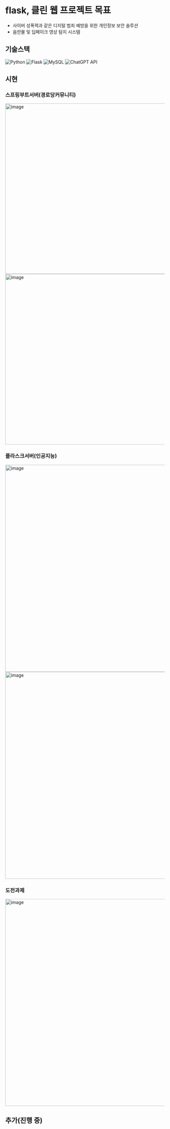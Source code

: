 # flask, 클린 웹 프로젝트 목표
- 사이버 성폭력과 같은 디지털 범죄 예방을 위한 개인정보 보안 솔루션
- 음란물 및 딥페이크 영상 탐지 시스템

## 기술스택 
![Python](https://img.shields.io/badge/Python-3776AB?style=for-the-badge&logo=python&logoColor=white)
![Flask](https://img.shields.io/badge/Flask-000000?style=for-the-badge&logo=flask&logoColor=white)
![MySQL](https://img.shields.io/badge/MySQL-4479A1?style=for-the-badge&logo=mysql&logoColor=white) 
![ChatGPT API](https://img.shields.io/badge/ChatGPT%20API-00C300?style=for-the-badge&logo=openai&logoColor=white)



  

## 시현 

### 스프링부트서버(경로당커뮤니티)
<img width="537" alt="image" src="https://github.com/user-attachments/assets/8adda437-c5ae-45ac-ad30-59aac1dca227">
<img width="537" alt="image" src="https://github.com/user-attachments/assets/f2d956f7-fd75-4e93-873b-c128c5f62666">

### 플라스크서버(인공지능)
<img width="652" alt="image" src="https://github.com/user-attachments/assets/8ddedcb8-76e5-414a-9455-211f4fee260d">
<img width="652" alt="image" src="https://github.com/user-attachments/assets/f6bc9a24-827a-448a-bfdf-b6b6251ff850">

### 도전과제
<img width="652" alt="image" src="https://github.com/user-attachments/assets/5d1a7091-d9ed-44f8-a104-0c167a059048">


## 추가(진행 중)
